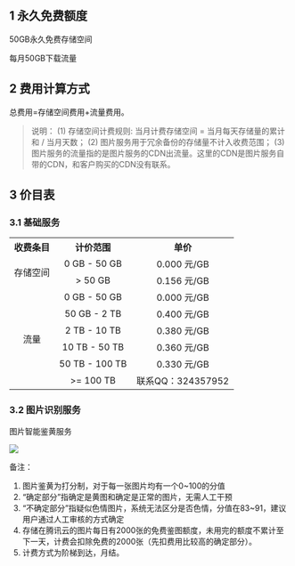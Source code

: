 ## 1	永久免费额度

50GB永久免费存储空间

每月50GB下载流量

## 2	费用计算方式

总费用=存储空间费用+流量费用。

>说明：
(1) 存储空间计费规则: 当月计费存储空间 = 当月每天存储量的累计和 / 当月天数；
(2) 图片服务用于冗余备份的存储量不计入收费范围；
(3) 图片服务的流量指的是图片服务的CDN出流量。这里的CDN是图片服务自带的CDN，和客户购买的CDN没有联系。

## 3	价目表

### 3.1 基础服务

<table style="display:table;width:80%;">
	<tbody>
		<tr>
			<th><strong>收费条目</strong></th>
			<th><strong>计价范围</strong></th>
			<th><strong>单价</strong></th>
		</tr>
		<tr>
			<td rowspan="2" style="text-align: center;">存储空间</td>
			<td style="text-align: center;">0 GB - 50 GB</td>
			<td style="text-align: center;">0.000 元/GB</td>
		</tr>
		<tr>
			<td style="text-align: center;">&gt; 50 GB</td>
			<td style="text-align: center;">0.156 元/GB</td>
		</tr>
		<tr>
			<td rowspan="6" style="text-align: center;">流量</td>
			<td style="text-align: center;">0 GB - 50 GB</td>
			<td style="text-align: center;">0.000 元/GB</td>
		</tr>
		<tr>
			<td style="text-align: center;">50 GB - 2 TB</td>
			<td style="text-align: center;">0.400 元/GB</td>
		</tr>
		<tr>
			<td style="text-align: center;">2 TB - 10 TB</td>
			<td style="text-align: center;">0.380 元/GB</td>
		</tr>
		<tr>
			<td style="text-align: center;">10 TB - 50 TB</td>
			<td style="text-align: center;">0.360 元/GB</td>
		</tr>
		<tr>
			<td style="text-align: center;">50 TB - 100 TB</td>
			<td style="text-align: center;">0.330 元/GB</td>
		</tr>
		<tr>
			<td style="text-align: center;">&gt;= 100 TB</td>
			<td style="text-align: center;">联系QQ：324357952</td>
		</tr>
	</tbody>
</table>

### 3.2 图片识别服务

图片智能鉴黄服务

![](//mccdn.qcloud.com/static/img/12000c27154c050e7d98ab8e86133ca5/image.png)

备注：
1. 图片鉴黄为打分制，对于每一张图片均有一个0~100的分值
2. “确定部分”指确定是黄图和确定是正常的图片，无需人工干预
3. “不确定部分”指疑似色情图片，系统无法区分是否色情，分值在83~91，建议用户通过人工审核的方式确定
4. 存储在腾讯云的图片每日有2000张的免费鉴图额度，未用完的额度不累计至下一天，计费会扣除免费的2000张（先扣费用比较高的确定部分）。
5. 计费方式为阶梯到达，月结。


